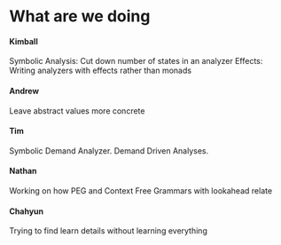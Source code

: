 
# What are we doing

#### Kimball
Symbolic Analysis: Cut down number of states in an analyzer
Effects: Writing analyzers with effects rather than monads
#### Andrew
Leave abstract values more concrete

#### Tim
Symbolic Demand Analyzer.
Demand Driven Analyses.

#### Nathan
Working on how PEG and Context Free Grammars with lookahead relate

#### Chahyun 
Trying to find learn details without learning everything

